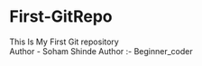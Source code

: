 # First-GitRepo
This Is My First Git repository
<br>
Author - Soham Shinde
Author :- Beginner_coder



